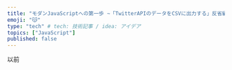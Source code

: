```yaml
---
title: "モダンJavaScriptへの第一歩 ~「TwitterAPIのデータをCSVに出力する」反省編~"
emoji: "😽"
type: "tech" # tech: 技術記事 / idea: アイデア
topics: ["JavaScript"]
published: false
---
```


以前
